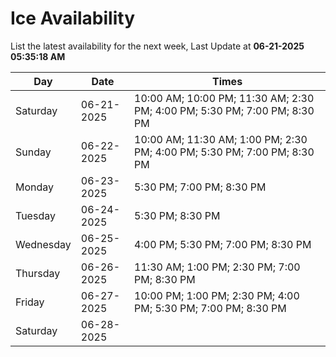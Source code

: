 # Ice Availability

List the latest availability for the next week, Last Update at **06-21-2025 05:35:18 AM**

| Day         | Date        | Times       |
| ----------- | ----------- | ----------- |
|Saturday|06-21-2025|10:00 AM; 10:00 PM; 11:30 AM; 2:30 PM; 4:00 PM; 5:30 PM; 7:00 PM; 8:30 PM|
|Sunday|06-22-2025|10:00 AM; 11:30 AM; 1:00 PM; 2:30 PM; 4:00 PM; 5:30 PM; 7:00 PM; 8:30 PM|
|Monday|06-23-2025|5:30 PM; 7:00 PM; 8:30 PM|
|Tuesday|06-24-2025|5:30 PM; 8:30 PM|
|Wednesday|06-25-2025|4:00 PM; 5:30 PM; 7:00 PM; 8:30 PM|
|Thursday|06-26-2025|11:30 AM; 1:00 PM; 2:30 PM; 7:00 PM; 8:30 PM|
|Friday|06-27-2025|10:00 PM; 1:00 PM; 2:30 PM; 4:00 PM; 5:30 PM; 7:00 PM; 8:30 PM|
|Saturday|06-28-2025||
